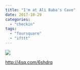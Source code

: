 ```yaml
---
title: "I'm at Ali Baba's Cave"
date: 2017-10-29
categories: 
  - "checkin"
tags: 
  - "foursquare"
  - "ifttt"
---
```


![](images/2yecuhn)  
  
http://4sq.com/6shdrq
